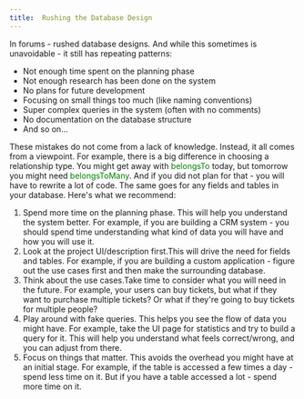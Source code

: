 ```yaml
---
title:  Rushing the Database Design
---
```

In forums - rushed database designs. And while this sometimes is unavoidable - it still has repeating patterns:

- Not enough time spent on the planning phase
- Not enough research has been done on the system
- No plans for future development
- Focusing on small things too much (like naming conventions)
- Super complex queries in the system (often with no comments)
- No documentation on the database structure
- And so on...

These mistakes do not come from a lack of knowledge. Instead, it all comes from a viewpoint. For example, there is a big difference in choosing a relationship type. You might get away with <font color="green">belongsTo</font> today, but tomorrow you might need <font color="green">belongsToMany</font>. And if you did not plan for that - you will have to rewrite a lot of code. The same goes for any fields and tables in your database. Here's what we recommend:

1. <span class="font-semibold">Spend more time on the planning phase.</span> This will help you understand the system better. For example, if you are building a CRM system - you should spend time understanding what kind of data you will have and how you will use it.
2. <span class="font-semibold">Look at the project UI/description first.</span>This will drive the need for fields and tables. For example, if you are building a custom application - figure out the use cases first and then make the surrounding database.
3. <span class="font-semibold">Think about the use cases.</span>Take time to consider what you will need in the future. For example, your users can buy tickets, but what if they want to purchase multiple tickets? Or what if they're going to buy tickets for multiple people?
4. <span class="font-semibold">Play around with fake queries.</span> This helps you see the flow of data you might have. For example, take the UI page for statistics and try to build a query for it. This will help you understand what feels correct/wrong, and you can adjust from there.
5. <span class="font-semibold">Focus on things that matter.</span> This avoids the overhead you might have at an initial stage. For example, if the table is accessed a few times a day - spend less time on it. But if you have a table accessed a lot - spend more time on it.